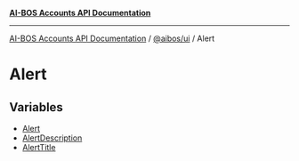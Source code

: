 [**AI-BOS Accounts API Documentation**](../../../README.md)

***

[AI-BOS Accounts API Documentation](../../../README.md) / [@aibos/ui](../README.md) / Alert

# Alert

## Variables

- [Alert](variables/Alert.md)
- [AlertDescription](variables/AlertDescription.md)
- [AlertTitle](variables/AlertTitle.md)

